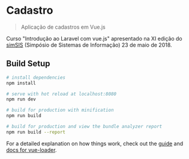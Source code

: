 # Cadastro

> Aplicação de cadastros em Vue.js

Curso "Introdução ao Laravel com vue.js" apresentado na XI edição do [simSIS](http://www.sisftc.com.br/simsis/) (Simpósio de Sistemas de Informação) 23 de maio de 2018.

## Build Setup

``` bash
# install dependencies
npm install

# serve with hot reload at localhost:8080
npm run dev

# build for production with minification
npm run build

# build for production and view the bundle analyzer report
npm run build --report
```

For a detailed explanation on how things work, check out the [guide](http://vuejs-templates.github.io/webpack/) and [docs for vue-loader](http://vuejs.github.io/vue-loader).
